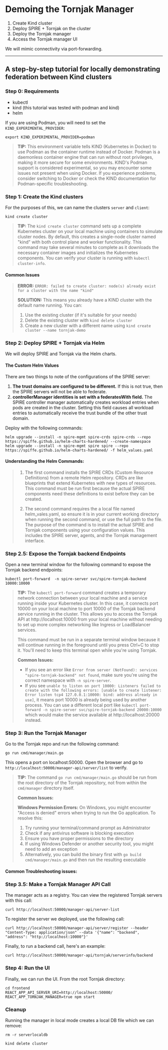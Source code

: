 # Demoing the Tornjak Manager

1. Create Kind cluster
2. Deploy SPIRE + Tornjak on the cluster
3. Deploy the Tornjak manager
4. Access the Tornjak manager UI

We will mimic connectivity via port-forwarding. 

----------

## A step-by-step tutorial for locally demonstrating federation between Kind clusters

### Step 0: Requirements

- kubectl 
- kind (this tutorial was tested with podman and kind)
- helm

If you are using Podman, you will need to set the `KIND_EXPERIMENTAL_PROVIDER`:

```
export KIND_EXPERIMENTAL_PROVIDER=podman
```

> **TIP:** This environment variable tells KIND (Kubernetes in Docker) to use Podman as the container runtime instead of Docker. Podman is a daemonless container engine that can run without root privileges, making it more secure for some environments. KIND's Podman support is considered experimental, so you may encounter some issues not present when using Docker. If you experience problems, consider switching to Docker or check the KIND documentation for Podman-specific troubleshooting.

### Step 1: Create the Kind clusters

For the purposes of this, we can name the clusters `server` and `client`:

```
kind create cluster
```

> **TIP:** The `kind create cluster` command sets up a complete Kubernetes cluster on your local machine using containers to simulate cluster nodes. By default, this creates a single-node cluster named "kind" with both control plane and worker functionality. This command may take several minutes to complete as it downloads the necessary container images and initializes the Kubernetes components. You can verify your cluster is running with `kubectl cluster-info`.

#### Common Issues

> **ERROR:** `ERROR: failed to create cluster: node(s) already exist for a cluster with the name "kind"`
>
> **SOLUTION:** This means you already have a KIND cluster with the default name running. You can:
> 
> 1. Use the existing cluster (if it's suitable for your needs)
> 2. Delete the existing cluster with `kind delete cluster`
> 3. Create a new cluster with a different name using `kind create cluster --name tornjak-demo`

### Step 2: Deploy SPIRE + Tornjak via Helm

We will deploy SPIRE and Tornjak via the Helm charts. 

#### The Custom Helm Values

There are two things to note of the configurations of the SPIRE server:

1. **The trust domains are configured to be different.** If this is not true, then the SPIRE servers will not be able to federate. 
2. **controllerManager identities is set with a federatesWith field.** The SPIRE controller manager automatically creates workload entries when pods are created in the cluster. Setting this field causes all workload entries to automatically receive the trust bundle of the other trust domain. 

Deploy with the following commands:

```
helm upgrade --install -n spire-mgmt spire-crds spire-crds --repo https://spiffe.github.io/helm-charts-hardened/ --create-namespace
helm upgrade --install -n spire-mgmt spire spire --repo https://spiffe.github.io/helm-charts-hardened/ -f helm_values.yaml
```

#### Understanding the Helm Commands:

> 1. The first command installs the SPIRE CRDs (Custom Resource Definitions) from a remote Helm repository. CRDs are like blueprints that extend Kubernetes with new types of resources. This command must be run first because the actual SPIRE components need these definitions to exist before they can be created.
>
> 2. The second command requires the a local file named helm_vales.yaml, so ensure it is in your current working directory when running the second command, or use the full path to the file. The purpose of the command is to install the actual SPIRE and Tornjak components using your configuration values. This includes the SPIRE server, agents, and the Tornjak management interface.

### Step 2.5: Expose the Tornjak backend Endpoints

Open a new terminal window for the following command to expose the Tornjak backend endpoints:

```
kubectl port-forward  -n spire-server svc/spire-tornjak-backend 10000:10000
```

> **TIP:** The `kubectl port-forward` command creates a temporary network connection between your local machine and a service running inside your Kubernetes cluster. In this case, it connects port 10000 on your local machine to port 10000 of the Tornjak backend service running in the cluster. This allows you to access the Tornjak API at http://localhost:10000 from your local machine without needing to set up more complex networking like Ingress or LoadBalancer services.
> 
> This command must be run in a separate terminal window because it will continue running in the foreground until you press Ctrl+C to stop it. You'll need to keep this terminal open while you're using Tornjak.
> 
> **Common Issues:**
> - If you see an error like `Error from server (NotFound): services "spire-tornjak-backend" not found`, make sure you're using the correct namespace with `-n spire-server`.
> - If you see `unable to listen on port 10000: Listeners failed to create with the following errors: [unable to create listener: Error listen tcp4 127.0.0.1:10000: bind: address already in use]`, it means port 10000 is already being used by another process. You can use a different local port like `kubectl port-forward -n spire-server svc/spire-tornjak-backend 20000:10000` which would make the service available at http://localhost:20000 instead.


### Step 3: Run the Tornjak Manager

Go to the Tornjak repo and run the following command:

```
go run cmd/manager/main.go 
```

This opens a port on localhost:50000. Open the browser and go to `http://localhost:50000/manager-api/server/list` to verify. 

> **TIP:** The command `go run cmd/manager/main.go` should be run from the root directory of the Tornjak repository, not from within the `cmd/manager` directory itself.
>
> **Common Issues:**
>
> **Windows Permission Errors:** On Windows, you might encounter "Access is denied" errors when trying to run the Go application. To resolve this:
>
> 1. Try running your terminal/command prompt as Administrator
> 2. Check if any antivirus software is blocking execution
> 3. Ensure you have proper permissions to the directory
> 4. If using Windows Defender or another security tool, you might need to add an exception
> 5. Alternatively, you can build the binary first with `go build cmd/manager/main.go` and then run the resulting executable

#### Common Troubleshooting issues:


### Step 3.5: Make a Tornjak Manager API Call

The manager acts as a registry. You can view the registered Tornjak servers with this call:

```
curl http://localhost:50000/manager-api/server-list
```

To register the server we deployed, use the following call:

```
curl http://localhost:50000/manager-api/server/register --header "Content-Type: application/json" --data '{"name": "backend", "address": "http://localhost:10000"}'
```

Finally, to run a backend call, here's an example:

```
curl http://localhost:50000/manager-api/tornjak/serverinfo/backend
```

### Step 4: Run the UI

Finally, we can run the UI. From the root Tornjak directory:

```
cd frontend
REACT_APP_API_SERVER_URI=http://localhost:50000/ REACT_APP_TORNJAK_MANAGER=true npm start
```

### Cleanup

Running the manager in local mode creates a local DB file which we can remove:

```
rm -r serverlocaldb
```

```
kind delete cluster
```

